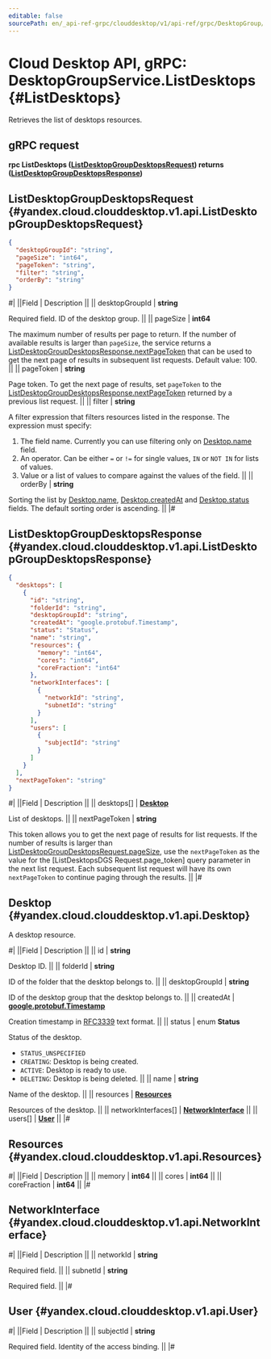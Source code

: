 ```yaml
---
editable: false
sourcePath: en/_api-ref-grpc/clouddesktop/v1/api-ref/grpc/DesktopGroup/listDesktops.md
---
```


# Cloud Desktop API, gRPC: DesktopGroupService.ListDesktops {#ListDesktops}

Retrieves the list of desktops resources.

## gRPC request

**rpc ListDesktops ([ListDesktopGroupDesktopsRequest](#yandex.cloud.clouddesktop.v1.api.ListDesktopGroupDesktopsRequest)) returns ([ListDesktopGroupDesktopsResponse](#yandex.cloud.clouddesktop.v1.api.ListDesktopGroupDesktopsResponse))**

## ListDesktopGroupDesktopsRequest {#yandex.cloud.clouddesktop.v1.api.ListDesktopGroupDesktopsRequest}

```json
{
  "desktopGroupId": "string",
  "pageSize": "int64",
  "pageToken": "string",
  "filter": "string",
  "orderBy": "string"
}
```

#|
||Field | Description ||
|| desktopGroupId | **string**

Required field. ID of the desktop group. ||
|| pageSize | **int64**

The maximum number of results per page to return. If the number of available
results is larger than `pageSize`,
the service returns a [ListDesktopGroupDesktopsResponse.nextPageToken](#yandex.cloud.clouddesktop.v1.api.ListDesktopGroupDesktopsResponse)
that can be used to get the next page of results in subsequent list requests.
Default value: 100. ||
|| pageToken | **string**

Page token. To get the next page of results, set `pageToken` to the
[ListDesktopGroupDesktopsResponse.nextPageToken](#yandex.cloud.clouddesktop.v1.api.ListDesktopGroupDesktopsResponse) returned by a previous list request. ||
|| filter | **string**

A filter expression that filters resources listed in the response.
The expression must specify:
1. The field name. Currently you can use filtering only on [Desktop.name](#yandex.cloud.clouddesktop.v1.api.Desktop) field.
2. An operator. Can be either `=` or `!=` for single values, `IN` or `NOT IN` for lists of values.
3. Value or a list of values to compare against the values of the field. ||
|| orderBy | **string**

Sorting the list by [Desktop.name](#yandex.cloud.clouddesktop.v1.api.Desktop), [Desktop.createdAt](#yandex.cloud.clouddesktop.v1.api.Desktop) and [Desktop.status](#yandex.cloud.clouddesktop.v1.api.Desktop) fields.
The default sorting order is ascending. ||
|#

## ListDesktopGroupDesktopsResponse {#yandex.cloud.clouddesktop.v1.api.ListDesktopGroupDesktopsResponse}

```json
{
  "desktops": [
    {
      "id": "string",
      "folderId": "string",
      "desktopGroupId": "string",
      "createdAt": "google.protobuf.Timestamp",
      "status": "Status",
      "name": "string",
      "resources": {
        "memory": "int64",
        "cores": "int64",
        "coreFraction": "int64"
      },
      "networkInterfaces": [
        {
          "networkId": "string",
          "subnetId": "string"
        }
      ],
      "users": [
        {
          "subjectId": "string"
        }
      ]
    }
  ],
  "nextPageToken": "string"
}
```

#|
||Field | Description ||
|| desktops[] | **[Desktop](#yandex.cloud.clouddesktop.v1.api.Desktop)**

List of desktops. ||
|| nextPageToken | **string**

This token allows you to get the next page of results for list requests. If the number of results
is larger than [ListDesktopGroupDesktopsRequest.pageSize](#yandex.cloud.clouddesktop.v1.api.ListDesktopGroupDesktopsRequest), use
the `nextPageToken` as the value
for the [ListDesktopsDGS Request.page_token] query parameter
in the next list request. Each subsequent list request will have its own
`nextPageToken` to continue paging through the results. ||
|#

## Desktop {#yandex.cloud.clouddesktop.v1.api.Desktop}

A desktop resource.

#|
||Field | Description ||
|| id | **string**

Desktop ID. ||
|| folderId | **string**

ID of the folder that the desktop belongs to. ||
|| desktopGroupId | **string**

ID of the desktop group that the desktop belongs to. ||
|| createdAt | **[google.protobuf.Timestamp](https://developers.google.com/protocol-buffers/docs/reference/google.protobuf#timestamp)**

Creation timestamp in [RFC3339](https://www.ietf.org/rfc/rfc3339.txt) text format. ||
|| status | enum **Status**

Status of the desktop.

- `STATUS_UNSPECIFIED`
- `CREATING`: Desktop is being created.
- `ACTIVE`: Desktop is ready to use.
- `DELETING`: Desktop is being deleted. ||
|| name | **string**

Name of the desktop. ||
|| resources | **[Resources](#yandex.cloud.clouddesktop.v1.api.Resources)**

Resources of the desktop. ||
|| networkInterfaces[] | **[NetworkInterface](#yandex.cloud.clouddesktop.v1.api.NetworkInterface)** ||
|| users[] | **[User](#yandex.cloud.clouddesktop.v1.api.User)** ||
|#

## Resources {#yandex.cloud.clouddesktop.v1.api.Resources}

#|
||Field | Description ||
|| memory | **int64** ||
|| cores | **int64** ||
|| coreFraction | **int64** ||
|#

## NetworkInterface {#yandex.cloud.clouddesktop.v1.api.NetworkInterface}

#|
||Field | Description ||
|| networkId | **string**

Required field.  ||
|| subnetId | **string**

Required field.  ||
|#

## User {#yandex.cloud.clouddesktop.v1.api.User}

#|
||Field | Description ||
|| subjectId | **string**

Required field. Identity of the access binding. ||
|#
